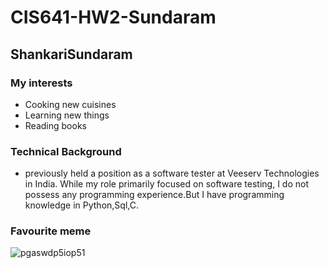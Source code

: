 
# CIS641-HW2-Sundaram

## ShankariSundaram
### My interests
+ Cooking new cuisines
+ Learning new things
+ Reading books
### Technical Background
* previously held a position as a software tester at Veeserv Technologies in India. While my role primarily focused on software testing, I do not possess any programming experience.But I have programming knowledge in Python,Sql,C.
### Favourite meme
![pgaswdp5iop51](https://github.com/shankymurali/CIS641-HW2-Sundaram/assets/120148095/eeb20f41-413d-4202-846e-2e1ad487a65e)

